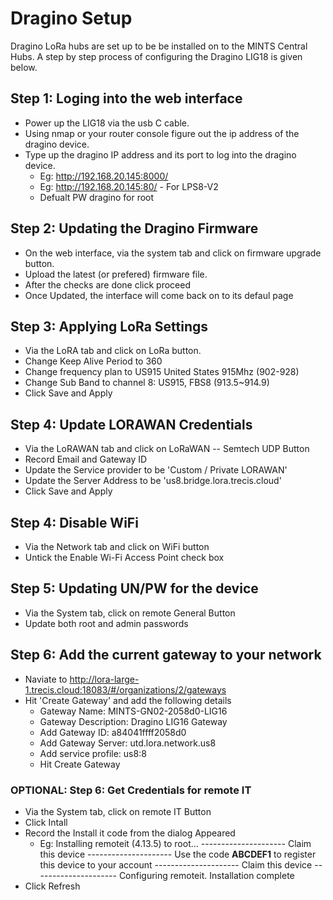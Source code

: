 # Dragino Setup 
Dragino LoRa hubs are set up to be be installed on to the MINTS Central Hubs. A step by step process of configuring the Dragino LIG18 is given below. 

## Step 1: Loging into the web interface
- Power up the LIG18 via the usb C cable. 
- Using nmap or your router console figure out the ip address of the dragino device. 
- Type up the dragino IP address and its port to log into the dragino device.
   - Eg:    http://192.168.20.145:8000/
   - Eg:    http://192.168.20.145:80/ - For LPS8-V2  
   - Defualt PW dragino for root

## Step 2: Updating the Dragino Firmware
- On the web interface, via the system tab and click on firmware upgrade button. 
- Upload the latest (or prefered) firmware file.
- After the checks are done click proceed
- Once Updated, the interface will come back on to its defaul page

## Step 3: Applying LoRa Settings
- Via the LoRA tab and click on LoRa button. 
- Change Keep Alive Period to 360 
- Change frequency plan to US915 United States 915Mhz (902-928)
- Change Sub Band to channel 8: US915, FBS8 (913.5~914.9)
- Click Save and Apply

## Step 4: Update LORAWAN Credentials
- Via the LoRAWAN tab and click on LoRaWAN -- Semtech UDP Button
- Record Email and Gateway ID 
- Update the Service provider to be 'Custom / Private LORAWAN'
- Update the Server Address to  be 'us8.bridge.lora.trecis.cloud'
- Click Save and Apply

## Step 4: Disable WiFi 
- Via the Network tab and click on WiFi button
- Untick the Enable Wi-Fi Access Point check box

## Step 5: Updating UN/PW for the device
- Via the System tab, click on remote General Button
- Update both root and admin passwords 


## Step 6: Add the current gateway to your network 
- Naviate to http://lora-large-1.trecis.cloud:18083/#/organizations/2/gateways
- Hit 'Create Gateway' and add the following details
   - Gateway Name: MINTS-GN02-2058d0-LIG16
   - Gateway Description: Dragino LIG16 Gateway
   - Add Gateway ID: a84041ffff2058d0
   - Add Gateway Server: utd.lora.network.us8
   - Add service profile: us8:8    
   - Hit Create Gateway


###  OPTIONAL: Step 6: Get Credentials for remote IT

- Via the System tab, click on remote IT Button
- Click Intall 
- Record the Install it code from the dialog Appeared
   - Eg: Installing remoteit (4.13.5) to root... --------------------- Claim this device --------------------- Use the code **ABCDEF1** to register this device to your account --------------------- Claim this device --------------------- Configuring remoteit. Installation complete
-  Click Refresh 




